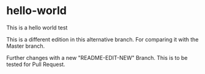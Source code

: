 # hello-world
This is a hello world test

This is a different edition in this alternative branch.
For comparing it with the Master branch.

Further changes with a new "README-EDIT-NEW" Branch.
This is to be tested for Pull Request.
